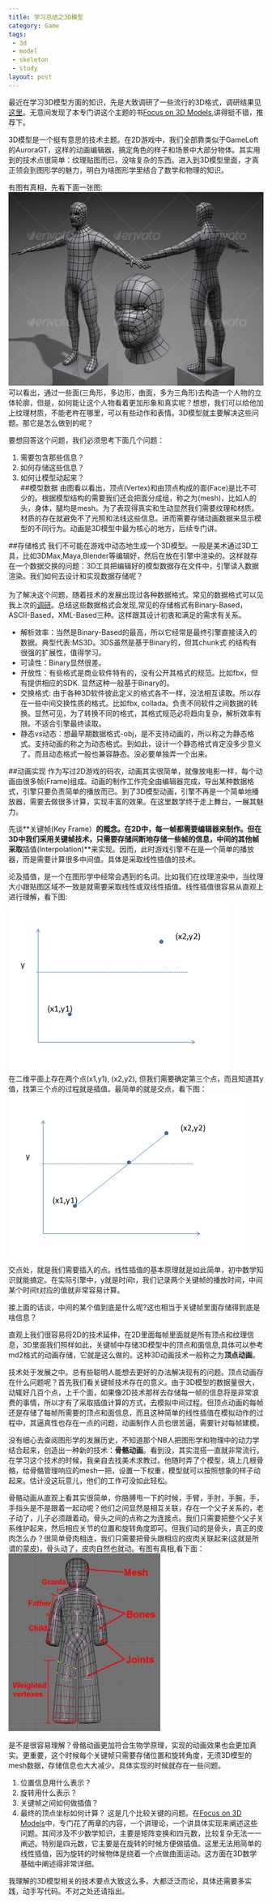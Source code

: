 ```yaml
---
title: 学习总结之3D模型 
category: Game
tags:
 - 3d
 - model
 - skeleton
 - study
layout: post
---
```


最近在学习3D模型方面的知识，先是大致调研了一些流行的3D格式，调研结果见[这里](http://xiaohong.me/blog/2012/07/31/3d-model/)。无意间发现了本专门讲这个主题的书[Focus on 3D Models](http://book.douban.com/subject/2585856/),讲得挺不错，推荐下。

3D模型是一个挺有意思的技术主题。在2D游戏中，我们全部靠类似于GameLoft的AuroraGT，这样的动画编辑器，搞定角色的样子和场景中大部分物体。其实用到的技术点很简单：纹理贴图而已，没啥复杂的东西。进入到3D模型里面，才真正领会到图形学的魅力，明白为啥图形学里结合了数学和物理的知识。

有图有真相，先看下面一张图:  
![3D模型](/images/blog/3d_model.jpg)  
可以看出，通过一些面(三角形，多边形，曲面，多为三角形)去构造一个人物的立体轮廓，但是，如何能让这个人物看着更加形象和真实呢？想想，我们可以给他加上纹理材质，不能老杵在哪里，可以有些动作和表情。3D模型就主要解决这些问题。那它是怎么做到的呢？

要想回答这个问题，我们必须思考下面几个问题：  
1. 需要包含那些信息？  
2. 如何存储这些信息？  
3. 如何让模型动起来？  
##模型数据
由图看以看出，顶点(Vertex)和由顶点构成的面(Face)是比不可少的。根据模型结构的需要我们还会把面分成组，称之为(mesh)，比如人的头，身体，腿均是mesh。为了表现得真实和生动显然我们需要纹理和材质。材质的存在就避免不了光照和法线这些信息。进而需要存储动画数据来显示模型的不同行为。动画是3D模型中最为核心的地方，后续专门讲。

##存储格式
我们不可能在游戏中动态地生成一个3D模型。一般是美术通过3D工具，比如3DMax,Maya,Blender等编辑好，然后在放在引擎中渲染的。这样就存在一个数据交换的问题：3D工具把编辑好的模型数据存在文件中，引擎读入数据渲染。我们如何去设计和实现数据存储呢？
<br/>  
为了解决这个问题，随着技术的发展出现过各种数据格式。常见的数据格式可以见我上次的[调研](http://xiaohong.me/blog/2012/07/31/3d-model/)。总结这些数据格式会发现,常见的存储格式有Binary-Based，ASCII-Based，XML-Based三种。这样跟其设计初衷和满足的需求有关系。  

- 解析效率：当然是Binary-Based的最高，所以它经常是最终引擎直接读入的数据。典型代表:MS3D。3DS虽然是基于Binary的，但其chunk式 的结构有很强的扩展性，值得学习。
- 可读性：Binary显然很差。
- 开放性：有些格式是商业软件特有的，没有公开其格式的规范。比如fbx，但有提供相应的SDK. 显然这种一般基于Binary的。
- 交换格式: 由于各种3D软件彼此定义的格式各不一样，没法相互读取。所以存在一些中间交换性质的格式。比如fbx, collada。负责不同软件之间数据的转换。显然可见，为了转换不同的格式，其格式规范必将趋向复杂，解析效率有限。不适合引擎最终读取。  
- 静态vs动态：想最早期数据格式-obj，是不支持动画的，所以称之为静态格式。支持动画的称之为动态格式。到如此，设计一个静态格式肯定没多少意义了。而且动态格式一般也兼容静态。没必要单独弄一个出来。

##动画实现
作为写过2D游戏的码农，动画其实很简单，就像放电影一样，每个动画由很多帧(Frame)组成。动画的制作工作完全由编辑器完成，导出某种数据格式，引擎只要负责简单的播放而已。到了3D模型动画，引擎不再是一个简单地播放器，需要去做很多计算，实现丰富的效果。在这里数学终于走上舞台，一展其魅力。

先谈**关键帧(Key Frame）**的概念。在2D中，每一帧都需要编辑器来制作。但在3D中我们采用关键帧技术，只需要存储间断地存储一些帧的信息，中间的其他帧采取**插值(Interpolation)**来实现。因而，此时游戏引擎不在是一个简单的播放器，而是需要计算很多中间值。具体是采取线性插值的技术。

论及插值，是一个在图形学中经常会遇到的名词。比如我们在纹理渲染中，当纹理大小跟贴图区域不一致是就需要采取线性或双线性插值。线性插值很容易从直观上进行理解，看下图:
![Interpolation1](/images/blog/interpolation1.png)  
在二维平面上存在两个点(x1,y1), (x2,y2), 但我们需要确定第三个点，而且知道其y值，找第三个点的过程就是插值。最简单的就是交点，看下图：  
![Interpolation2](/images/blog/interpolation2.png)  
交点处，就是我们需要插入的点。线性插值的基本原理就是如此简单，初中数学知识就能搞定。在实际引擎中，y就是时间t，我们记录两个关键帧的播放时间，中间某个时间t对应的值就非常容易计算。

接上面的话谈，中间的某个值到底是什么呢?这也相当于关键帧里面存储得到底是啥信息？   

直观上我们很容易将2D的技术延伸，在2D里面每帧里面就是所有顶点和纹理信息，3D里面我们照样如此，关键帧中存储3D模型中的顶点和面信息,具体可以参考md2格式的动画存储，它就是这么做的。这种3D动画技术一般称之为**顶点动画**。

技术处于发展之中。总有些聪明人能想去更好的办法解决现有的问题。顶点动画存在什么问题呢？首先我们看关键帧技术存在的意义。由于3D模型的数据量很大，动辄好几百个点，上千个面，如果像2D技术那样去存储每一帧的信息将是非常浪费的事情，所以才有了采取插值计算的方式，去模拟中间过程。但顶点动画的每帧还是存储了每帧所需要的顶点和面信息，而且这种简单的线性插值在模拟动作的过程中，其逼真性也存在一点的问题，动画制作人员也很苦逼，需要针对每帧建模。

没有细心去查阅图形学的发展历史，不知道那个NB人把图形学和物理中的动力学结合起来，创造出一种新的技术：**骨骼动画**。看到没，其实混搭一直就非常流行。在学习这个技术的时候，我亲自去找美术求教过。他随时弄了个模型，填上几根骨骼，给骨骼管理响应的mesh一把，设置一下权重，模型就可以按照想象的样子动起来。估计没这玩意儿，他们的工作可没如此轻松。

骨骼动画从直观上看其实很简单，你胳膊甩一下的时候，手臂，手肘，手腕，手，手指头是不是跟着一起动呢？他们之间显然是相互关联，存在一个父子关系的，老子动了，儿子必须跟着动。骨头之间的点称之为连接点。我们只需要把整个父子关系维护起来，然后相应关节的位置和旋转角度即可。但我们动的是骨头，真正的皮肉怎么办？很简单骨肉相连，我们只需要把骨头跟相应的皮肉关联起来(这就是所谓的蒙皮)，骨头动了，皮肉自然也就动。有图有真相,看下面：  
![bone](/images/blog/bone.jpg)  

是不是很容易理解？骨骼动画更加符合生物学原理，实现的动画效果也会更加真实。更重要，这个时候每个关键帧只需要存储位置和旋转角度，无须3D模型的mesh数据，存储信息也大大减少。具体实现的时候就存在一些问题。  
1. 位置信息用什么表示？  
2. 旋转用什么表示？  
3. 关键帧之间如何做插值？  
4. 最终的顶点坐标如何计算？
这是几个比较关键的问题。在[Focus on 3D Models](http://book.douban.com/subject/2585856/)中，专门花了两章的内容，一个讲理论，一个讲具体实现来阐述这些问题。其间涉及不少数学知识，主要是矩阵变换和四元数，比较复杂无法一一阐述。特别是四元数，它主要是在旋转的时候方便做插值。这里无法用简单的线性插值，因为旋转的时候物体是绕着一个点做曲面运动。这方面在3D数学基础中阐述得非常详细。

我理解的3D模型相关的技术要点大致这么多，大都泛泛而论，具体还需要多实践，动手写代码。不对之处还请指出。



